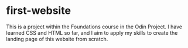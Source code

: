 # first-website
This is a project within the Foundations course in the Odin Project. I have learned CSS and HTML so far, and I aim to apply my skills to create the landing page of this website from scratch.